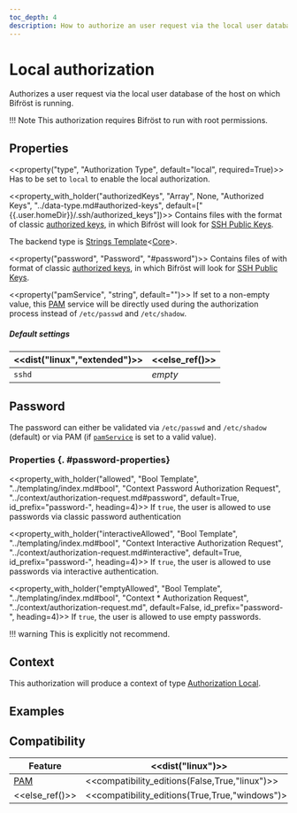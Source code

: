 ```yaml
---
toc_depth: 4
description: How to authorize an user request via the local user database of the host on which Bifröst is running on.
---
```

# Local authorization

Authorizes a user request via the local user database of the host on which Bifröst is running.

!!! Note
    This authorization requires Bifröst to run with root permissions.

## Properties

<<property("type", "Authorization Type", default="local", required=True)>>
Has to be set to `local` to enable the local authorization.

<<property_with_holder("authorizedKeys", "Array", None, "Authorized Keys", "../data-type.md#authorized-keys", default=["{{.user.homeDir}}/.ssh/authorized_keys"])>>
Contains files with the format of classic [authorized keys](../data-type.md#authorized-keys), in which Bifröst will look for [SSH Public Keys](../data-type.md#ssh-public-key).

The backend type is [Strings Template](../templating/index.md#strings)<[Core](../context/core.md)>.

<<property("password", "Password", "#password")>>
Contains files of with format of classic [authorized keys](../data-type.md#authorized-keys), in which Bifröst will look for [SSH Public Keys](../data-type.md#ssh-public-key).

<<property("pamService", "string", default="<os and edition specific>")>>
If set to a non-empty value, this [PAM](https://wiki.archlinux.org/title/PAM) service will be directly used during the authorization process instead of `/etc/passwd` and `/etc/shadow`.

##### Default settings

| <<dist("linux","extended")>> | <<else_ref()>> |
| - | - |
| `sshd` | _empty_ |

## Password

The password can either be validated via `/etc/passwd` and `/etc/shadow` (default) or via PAM (if [`pamService`](#property-pamService) is set to a valid value).

### Properties {. #password-properties}

<<property_with_holder("allowed", "Bool Template", "../templating/index.md#bool", "Context Password Authorization Request", "../context/authorization-request.md#password", default=True, id_prefix="password-", heading=4)>>
If `true`, the user is allowed to use passwords via classic password authentication

<<property_with_holder("interactiveAllowed", "Bool Template", "../templating/index.md#bool", "Context Interactive Authorization Request", "../context/authorization-request.md#interactive", default=True, id_prefix="password-", heading=4)>>
If `true`, the user is allowed to use passwords via interactive authentication.

<<property_with_holder("emptyAllowed", "Bool Template", "../templating/index.md#bool", "Context * Authorization Request", "../context/authorization-request.md", default=False, id_prefix="password-", heading=4)>>
If `true`, the user is allowed to use empty passwords.

!!! warning
    This is explicitly not recommend.

## Context

This authorization will produce a context of type [Authorization Local](../context/authorization.md#local).

## Examples

## Compatibility

| Feature | <<dist("linux")>> | <<dist("windows")>> |
| - | - | - |
| [PAM](#property-pamService) | <<compatibility_editions(False,True,"linux")>> | <<compatibility_editions(False,None,"windows")>> |
| <<else_ref()>> | <<compatibility_editions(True,True,"windows")>> | <<compatibility_editions(False,None,"windows")>> |
